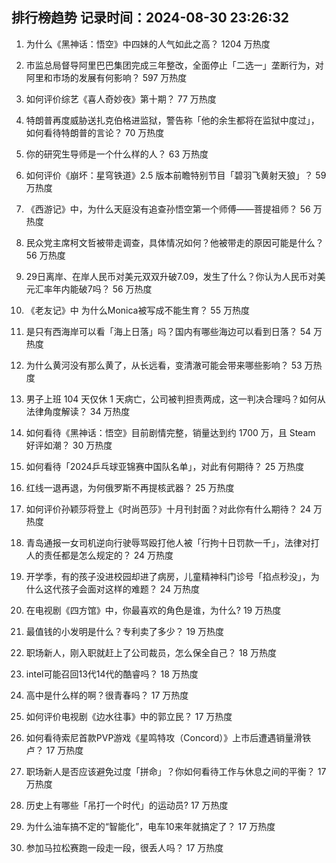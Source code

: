 
## 排行榜趋势 记录时间：2024-08-30 23:26:32
  
  1. 为什么《黑神话：悟空》中四妹的人气如此之高？ 1204 万热度
    
  2. 市监总局督导阿里巴巴集团完成三年整改，全面停止「二选一」垄断行为，对阿里和市场的发展有何影响？ 597 万热度
    
  3. 如何评价综艺《喜人奇妙夜》第十期？ 77 万热度
    
  4. 特朗普再度威胁送扎克伯格进监狱，警告称「他的余生都将在监狱中度过」，如何看待特朗普的言论？ 70 万热度
    
  5. 你的研究生导师是一个什么样的人？ 63 万热度
    
  6. 如何评价《崩坏：星穹铁道》2.5 版本前瞻特别节目「碧羽飞黄射天狼」？ 59 万热度
    
  7. 《西游记》中，为什么天庭没有追查孙悟空第一个师傅——菩提祖师？ 56 万热度
    
  8. 民众党主席柯文哲被带走调查，具体情况如何？他被带走的原因可能是什么？ 56 万热度
    
  9. 29日离岸、在岸人民币对美元双双升破7.09，发生了什么？你认为人民币对美元汇率年内能破7吗？ 56 万热度
    
  10. 《老友记》中 为什么Monica被写成不能生育？ 55 万热度
    
  11. 是只有西海岸可以看「海上日落」吗？国内有哪些海边可以看到日落？ 54 万热度
    
  12. 为什么黄河没有那么黄了，从长远看，变清澈可能会带来哪些影响？ 53 万热度
    
  13. 男子上班 104 天仅休 1 天病亡，公司被判担责两成，这一判决合理吗？如何从法律角度解读？ 34 万热度
    
  14. 如何看待《黑神话：悟空》目前剧情完整，销量达到约 1700 万，且 Steam 好评如潮？ 30 万热度
    
  15. 如何看待「2024乒乓球亚锦赛中国队名单」，对此有何期待？ 25 万热度
    
  16. 红线一退再退，为何俄罗斯不再提核武器？ 25 万热度
    
  17. 如何评价孙颖莎将登上《时尚芭莎》十月刊封面？对此你有什么期待？ 24 万热度
    
  18. 青岛通报一女司机逆向行驶辱骂殴打他人被「行拘十日罚款一千」，法律对打人的责任都是怎么规定的？ 24 万热度
    
  19. 开学季，有的孩子没进校园却进了病房，儿童精神科门诊号「掐点秒没」，为什么这代孩子会面对这样的难题？ 24 万热度
    
  20. 在电视剧《四方馆》中，你最喜欢的角色是谁，为什么? 19 万热度
    
  21. 最值钱的小发明是什么？专利卖了多少？ 19 万热度
    
  22. 职场新人，刚入职就赶上了公司裁员，怎么保全自己？ 18 万热度
    
  23. intel可能召回13代14代的酷睿吗？ 18 万热度
    
  24. 高中是什么样的啊？很青春吗？ 17 万热度
    
  25. 如何评价电视剧《边水往事》中的郭立民？ 17 万热度
    
  26. 如何看待索尼首款PVP游戏《星鸣特攻（Concord）》上市后遭遇销量滑铁卢？ 17 万热度
    
  27. 职场新人是否应该避免过度「拼命」？你如何看待工作与休息之间的平衡？ 17 万热度
    
  28. 历史上有哪些「吊打一个时代」的运动员? 17 万热度
    
  29. 为什么油车搞不定的“智能化”，电车10来年就搞定了？ 17 万热度
    
  30. 参加马拉松赛跑一段走一段，很丢人吗？ 17 万热度
    